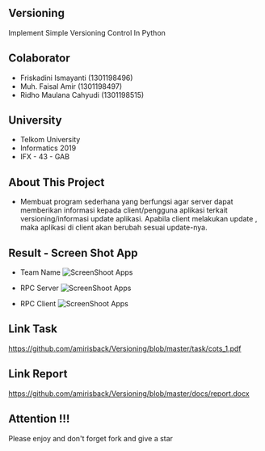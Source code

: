 ## Versioning
Implement Simple Versioning Control In Python

## Colaborator
- Friskadini Ismayanti (1301198496)
- Muh. Faisal Amir  (1301198497)
- Ridho Maulana Cahyudi  (1301198515)

## University
- Telkom University
- Informatics 2019
- IFX - 43 - GAB

## About This Project
- Membuat program sederhana yang berfungsi agar server dapat memberikan informasi kepada client/pengguna aplikasi terkait versioning/informasi update aplikasi. Apabila client melakukan update ,	maka aplikasi di client akan berubah sesuai update-nya.

## Result - Screen Shot App
- Team Name
![ScreenShoot Apps](docs/image/team_name.png?raw=true)

- RPC Server
![ScreenShoot Apps](docs/image/rpc_server.jpg?raw=true)

- RPC Client
![ScreenShoot Apps](docs/image/rpc_client.jpg?raw=true)

## Link Task
https://github.com/amirisback/Versioning/blob/master/task/cots_1.pdf

## Link Report
https://github.com/amirisback/Versioning/blob/master/docs/report.docx

## Attention !!!
Please enjoy and don't forget fork and give a star
